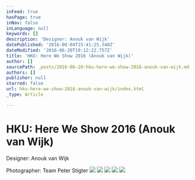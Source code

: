 ```yaml
---
inFeed: true
hasPage: true
inNav: false
inLanguage: null
keywords: []
description: 'Designer: Anouk van Wijk'
datePublished: '2016-08-04T15:41:25.340Z'
dateModified: '2016-06-20T19:12:22.757Z'
title: 'HKU: Here We Show 2016 (Anouk van Wijk)'
author: []
sourcePath: _posts/2016-06-20-hku-here-we-show-2016-anouk-van-wijk.md
authors: []
publisher: null
starred: false
url: hku-here-we-show-2016-anouk-van-wijk/index.html
_type: Article

---
```

# HKU: Here We Show 2016 (Anouk van Wijk)

Designer: Anouk van Wijk

Photographer: Team Peter Stigter
![](https://the-grid-user-content.s3-us-west-2.amazonaws.com/f6233ef1-3f52-48e5-acc2-5271c793048d.jpg)
![](https://the-grid-user-content.s3-us-west-2.amazonaws.com/8fa6b1f8-8606-48ce-b92f-54824ced7eba.jpg)
![](https://the-grid-user-content.s3-us-west-2.amazonaws.com/c96f9978-5222-4dfd-b9a9-2094a2353d77.jpg)
![](https://the-grid-user-content.s3-us-west-2.amazonaws.com/50d7b12e-e251-41b9-b3da-7a8fcc86d8e7.jpg)
![](https://the-grid-user-content.s3-us-west-2.amazonaws.com/0d249bff-00f5-4140-a828-4a75565f0de3.jpg)